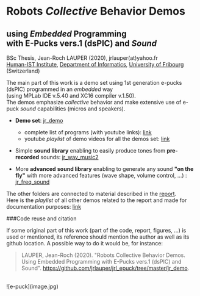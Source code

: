 # Robots *Collective* Behavior Demos 

## using *Embedded* Programming <br/>with E-Pucks vers.1 (dsPIC) and *Sound*

BSc Thesis, Jean-Roch LAUPER (2020), jrlauper(at)yahoo.fr <br/>
[Human-IST Institute](http://human-ist.unifr.ch/), [Department of Informatics](http://diuf.unifr.ch), [University of Fribourg](http://www.unifr.ch) (Switzerland)

The main part of this work is a demo set using 1st generation e-pucks (dsPIC) programmed in an *embedded* way <br/>
(using MPLab IDE v.5.40 and XC16 compiler v.1.50). <br/>
The demos emphasize *collective* behavior and make extensive use of e-puck *sound* capabilities (micros and speakers). 

- **Demo set**: [jr_demo](https://github.com/jrlauper/jrl_epuck/tree/master/jr_demo)
    - complete list of programs (with youtube links): [link](https://github.com/jrlauper/jrl_epuck/blob/master/jr_demo/programs-list.md)
    - youtube *playlist* of demo videos for all the demos set: [link](https://www.youtube.com/playlist?list=PLrscHgSUZPdr38tirAsB4_4Q93khKP9Rv)

- Simple **sound library** enabling to easily produce tones from **pre-recorded** sounds: [jr_wav_music2](https://github.com/jrlauper/jrl_epuck/tree/master/jr_wav_music2)
- More **advanced** **sound library** enabling to generate any sound **"on the fly"** with more advanced features (wave shape, volume control, ...) : [jr_freq_sound](https://github.com/jrlauper/jrl_epuck/tree/master/jr_freq_sound)

The other folders are connected to material described in the [report](https://github.com/jrlauper/jrl_epuck/blob/master/Lauper%20(2020).%20E-pucks.%20Report.pdf). <br/>
Here is the *playlist* of all other demos related to the report and made for documentation purposes: [link](https://www.youtube.com/playlist?list=PLrscHgSUZPdrjsOhXDUBphgNyq3NGuZ5R)

###Code reuse and citation

If some original part of this work (part of the code, report, figures, ...) is used or mentioned, its reference should mention the author as well as its github location. A possible way to do it would be, for instance: 

> LAUPER, Jean-Roch (2020). "Robots Collective Behavior Demos. Using Embedded Programming with E-Pucks vers.1 (dsPIC) and Sound". <https://github.com/jrlauper/jrl_epuck/tree/master/jr_demo>.

<br/>
![e-puck](image.jpg)



